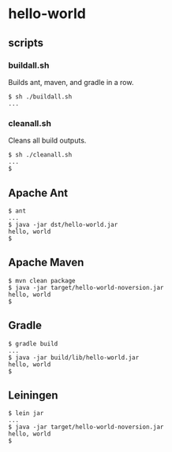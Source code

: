 # hello-world
## scripts
### buildall.sh
Builds ant, maven, and gradle in a row.
```
$ sh ./buildall.sh
...
```
### cleanall.sh
Cleans all build outputs.
```
$ sh ./cleanall.sh
...
$
```
## Apache Ant
```
$ ant
...
$ java -jar dst/hello-world.jar
hello, world
$
```
## Apache Maven
```
$ mvn clean package
$ java -jar target/hello-world-noversion.jar
hello, world
$
```
## Gradle
```
$ gradle build
...
$ java -jar build/lib/hello-world.jar
hello, world
$
```
## Leiningen
```
$ lein jar
...
$ java -jar target/hello-world-noversion.jar
hello, world
$
```
